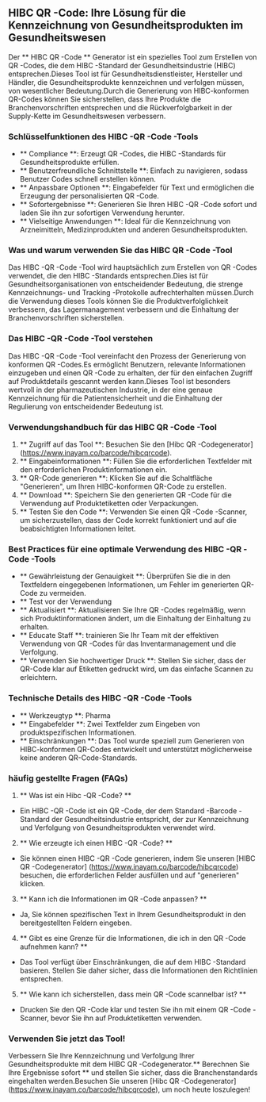 ## HIBC QR -Code: Ihre Lösung für die Kennzeichnung von Gesundheitsprodukten im Gesundheitswesen

Der ** HIBC QR -Code ** Generator ist ein spezielles Tool zum Erstellen von QR -Codes, die dem HIBC -Standard der Gesundheitsindustrie (HIBC) entsprechen.Dieses Tool ist für Gesundheitsdienstleister, Hersteller und Händler, die Gesundheitsprodukte kennzeichnen und verfolgen müssen, von wesentlicher Bedeutung.Durch die Generierung von HIBC-konformen QR-Codes können Sie sicherstellen, dass Ihre Produkte die Branchenvorschriften entsprechen und die Rückverfolgbarkeit in der Supply-Kette im Gesundheitswesen verbessern.

### Schlüsselfunktionen des HIBC -QR -Code -Tools

- ** Compliance **: Erzeugt QR -Codes, die HIBC -Standards für Gesundheitsprodukte erfüllen.
- ** Benutzerfreundliche Schnittstelle **: Einfach zu navigieren, sodass Benutzer Codes schnell erstellen können.
- ** Anpassbare Optionen **: Eingabefelder für Text und ermöglichen die Erzeugung der personalisierten QR -Code.
- ** Sofortergebnisse **: Generieren Sie Ihren HIBC -QR -Code sofort und laden Sie ihn zur sofortigen Verwendung herunter.
- ** Vielseitige Anwendungen **: Ideal für die Kennzeichnung von Arzneimitteln, Medizinprodukten und anderen Gesundheitsprodukten.

### Was und warum verwenden Sie das HIBC QR -Code -Tool

Das HIBC -QR -Code -Tool wird hauptsächlich zum Erstellen von QR -Codes verwendet, die den HIBC -Standards entsprechen.Dies ist für Gesundheitsorganisationen von entscheidender Bedeutung, die strenge Kennzeichnungs- und Tracking -Protokolle aufrechterhalten müssen.Durch die Verwendung dieses Tools können Sie die Produktverfolglichkeit verbessern, das Lagermanagement verbessern und die Einhaltung der Branchenvorschriften sicherstellen.

### Das HIBC -QR -Code -Tool verstehen

Das HIBC -QR -Code -Tool vereinfacht den Prozess der Generierung von konformen QR -Codes.Es ermöglicht Benutzern, relevante Informationen einzugeben und einen QR -Code zu erhalten, der für den einfachen Zugriff auf Produktdetails gescannt werden kann.Dieses Tool ist besonders wertvoll in der pharmazeutischen Industrie, in der eine genaue Kennzeichnung für die Patientensicherheit und die Einhaltung der Regulierung von entscheidender Bedeutung ist.

### Verwendungshandbuch für das HIBC QR -Code -Tool

1. ** Zugriff auf das Tool **: Besuchen Sie den [Hibc QR -Codegenerator] (https://www.inayam.co/barcode/hibcqrcode).
2. ** Eingabeinformationen **: Füllen Sie die erforderlichen Textfelder mit den erforderlichen Produktinformationen ein.
3. ** QR-Code generieren **: Klicken Sie auf die Schaltfläche "Generieren", um Ihren HIBC-konformen QR-Code zu erstellen.
4. ** Download **: Speichern Sie den generierten QR -Code für die Verwendung auf Produktetiketten oder Verpackungen.
5. ** Testen Sie den Code **: Verwenden Sie einen QR -Code -Scanner, um sicherzustellen, dass der Code korrekt funktioniert und auf die beabsichtigten Informationen leitet.

### Best Practices für eine optimale Verwendung des HIBC -QR -Code -Tools

- ** Gewährleistung der Genauigkeit **: Überprüfen Sie die in den Textfeldern eingegebenen Informationen, um Fehler im generierten QR-Code zu vermeiden.
- ** Test vor der Verwendung
- ** Aktualisiert **: Aktualisieren Sie Ihre QR -Codes regelmäßig, wenn sich Produktinformationen ändert, um die Einhaltung der Einhaltung zu erhalten.
- ** Educate Staff **: trainieren Sie Ihr Team mit der effektiven Verwendung von QR -Codes für das Inventarmanagement und die Verfolgung.
- ** Verwenden Sie hochwertiger Druck **: Stellen Sie sicher, dass der QR-Code klar auf Etiketten gedruckt wird, um das einfache Scannen zu erleichtern.

### Technische Details des HIBC -QR -Code -Tools

- ** Werkzeugtyp **: Pharma
- ** Eingabefelder **: Zwei Textfelder zum Eingeben von produktspezifischen Informationen.
- ** Einschränkungen **: Das Tool wurde speziell zum Generieren von HIBC-konformen QR-Codes entwickelt und unterstützt möglicherweise keine anderen QR-Code-Standards.

### häufig gestellte Fragen (FAQs)

1. ** Was ist ein Hibc -QR -Code? **
- Ein HIBC -QR -Code ist ein QR -Code, der dem Standard -Barcode -Standard der Gesundheitsindustrie entspricht, der zur Kennzeichnung und Verfolgung von Gesundheitsprodukten verwendet wird.

2. ** Wie erzeugte ich einen HIBC -QR -Code? **
- Sie können einen HIBC -QR -Code generieren, indem Sie unseren [HIBC QR -Codegenerator] (https://www.inayam.co/barcode/hibcqrcode) besuchen, die erforderlichen Felder ausfüllen und auf "generieren" klicken.

3. ** Kann ich die Informationen im QR -Code anpassen? **
- Ja, Sie können spezifischen Text in Ihrem Gesundheitsprodukt in den bereitgestellten Feldern eingeben.

4. ** Gibt es eine Grenze für die Informationen, die ich in den QR -Code aufnehmen kann? **
- Das Tool verfügt über Einschränkungen, die auf dem HIBC -Standard basieren. Stellen Sie daher sicher, dass die Informationen den Richtlinien entsprechen.

5. ** Wie kann ich sicherstellen, dass mein QR -Code scannelbar ist? **
- Drucken Sie den QR -Code klar und testen Sie ihn mit einem QR -Code -Scanner, bevor Sie ihn auf Produktetiketten verwenden.

### Verwenden Sie jetzt das Tool!

Verbessern Sie Ihre Kennzeichnung und Verfolgung Ihrer Gesundheitsprodukte mit dem HIBC QR -Codegenerator.** Berechnen Sie Ihre Ergebnisse sofort ** und stellen Sie sicher, dass die Branchenstandards eingehalten werden.Besuchen Sie unseren [Hibc QR -Codegenerator] (https://www.inayam.co/barcode/hibcqrcode), um noch heute loszulegen!